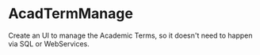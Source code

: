 # AcadTermManage
Create an UI to manage the Academic Terms, so it doesn't need to happen via SQL or WebServices.
